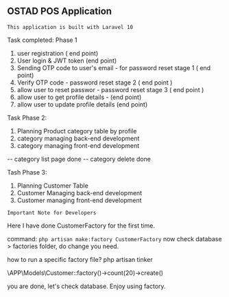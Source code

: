 ##  OSTAD POS Application 


`This application is built with Laravel 10`



Task completed: Phase 1

1. user registration ( end point)
2. User login & JWT token (end point)
3. Sending OTP code to user's email - for password reset stage 1 ( end point)
4. Verify OTP code - password reset stage 2 ( end point )
5. allow user to reset passwor - password reset stage 3 ( end point )
6. allow user to get profile details - (end point)
7. allow user to update profile details (end point)



Task Phase 2:

1. Planning Product category table by profile
2. category managing back-end development
3. category managing front-end development

-- category list page done
-- category delete done


Tash Phase 3:

1. Planning Customer Table
2. Customer Managing back-end development
3. Customer managing front-end development




`Important Note for Developers`

Here I have done CustomerFactory for the first time. 

command: `php artisan make:factory CustomerFactory`
now check database > factories folder, do change you need.

how to run a specific factory file?
php artisan tinker

\APP\Models\Customer::factory()->count(20)->create()

you are done, let's check database. Enjoy using factory.
